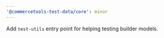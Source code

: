 ```yaml
---
'@commercetools-test-data/core': minor
---
```


Add `test-utils` entry point for helping testing builder models.

